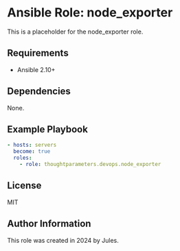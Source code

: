# Ansible Role: node_exporter

This is a placeholder for the node_exporter role.

## Requirements

- Ansible 2.10+

## Dependencies

None.

## Example Playbook

```yaml
- hosts: servers
  become: true
  roles:
    - role: thoughtparameters.devops.node_exporter
```

## License

MIT

## Author Information

This role was created in 2024 by Jules.
